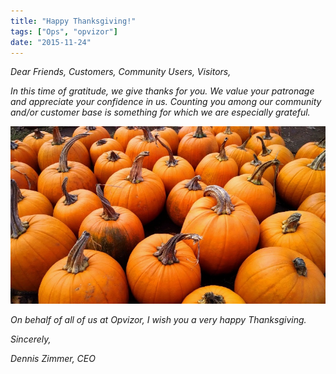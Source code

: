 ```yaml
---
title: "Happy Thanksgiving!"
tags: ["Ops", "opvizor"]
date: "2015-11-24"
---
```


_Dear Friends, Customers, Community Users, Visitors,_

_In this time of gratitude, we give thanks for you. We value your patronage and appreciate your confidence in us. Counting you among our community and/or customer base is something for which we are especially grateful._ 

_![Thanksgiving](/images/blog/pumpkins-505437-1280.original.jpg)_

_On behalf of all of us at Opvizor, I wish you a very happy Thanksgiving._ 

_Sincerely,_

_Dennis Zimmer,_ _CEO_
